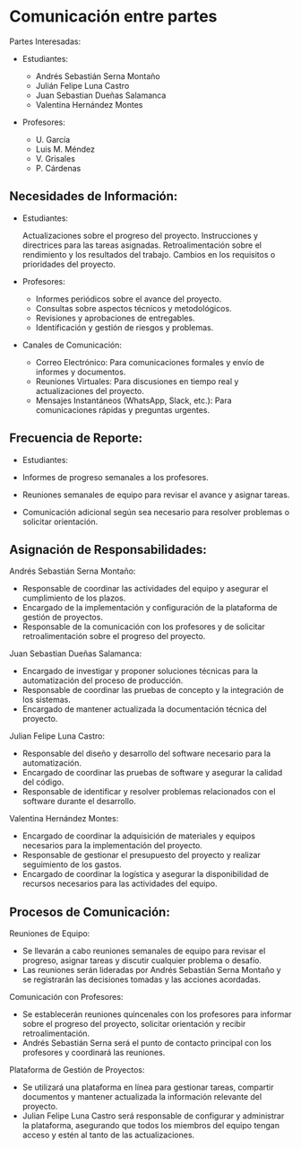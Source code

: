 # Comunicación entre partes

Partes Interesadas:

* Estudiantes:
    * Andrés Sebastián Serna Montaño
    * Julián Felipe Luna Castro
    * Juan Sebastian Dueñas Salamanca
    * Valentina Hernández Montes

* Profesores:
    * U. García
    * Luis M. Méndez
    * V. Grisales
    * P. Cárdenas

## Necesidades de Información:

* Estudiantes:

    Actualizaciones sobre el progreso del proyecto.
    Instrucciones y directrices para las tareas asignadas.
    Retroalimentación sobre el rendimiento y los resultados del trabajo.
    Cambios en los requisitos o prioridades del proyecto.

* Profesores:

	* Informes periódicos sobre el avance del proyecto.
	* Consultas sobre aspectos técnicos y metodológicos.
	* Revisiones y aprobaciones de entregables.
	* Identificación y gestión de riesgos y problemas.

* Canales de Comunicación:

	* Correo Electrónico: Para comunicaciones formales y envío de informes y documentos.
	* Reuniones Virtuales: Para discusiones en tiempo real y actualizaciones del proyecto.
	* Mensajes Instantáneos (WhatsApp, Slack, etc.): Para comunicaciones rápidas y preguntas urgentes.

## Frecuencia de Reporte:

* Estudiantes:

* Informes de progreso semanales a los profesores.
* Reuniones semanales de equipo para revisar el avance y asignar tareas.
* Comunicación adicional según sea necesario para resolver problemas o solicitar orientación.

## Asignación de Responsabilidades:

Andrés Sebastián Serna Montaño:

* Responsable de coordinar las actividades del equipo y asegurar el cumplimiento de los plazos.
* Encargado de la implementación y configuración de la plataforma de gestión de proyectos.
* Responsable de la comunicación con los profesores y de solicitar retroalimentación sobre el progreso del proyecto.

Juan Sebastian Dueñas Salamanca:

* Encargado de investigar y proponer soluciones técnicas para la automatización del proceso de producción.
* Responsable de coordinar las pruebas de concepto y la integración de los sistemas.
* Encargado de mantener actualizada la documentación técnica del proyecto.

Julian Felipe Luna Castro:

* Responsable del diseño y desarrollo del software necesario para la automatización.
* Encargado de coordinar las pruebas de software y asegurar la calidad del código.
* Responsable de identificar y resolver problemas relacionados con el software durante el desarrollo.

Valentina Hernández Montes:

* Encargado de coordinar la adquisición de materiales y equipos necesarios para la implementación del proyecto.
* Responsable de gestionar el presupuesto del proyecto y realizar seguimiento de los gastos.
* Encargado de coordinar la logística y asegurar la disponibilidad de recursos necesarios para las actividades del equipo.

## Procesos de Comunicación:

Reuniones de Equipo:

* Se llevarán a cabo reuniones semanales de equipo para revisar el progreso, asignar tareas y discutir cualquier problema o desafío.
* Las reuniones serán lideradas por Andrés Sebastián Serna Montaño y se registrarán las decisiones tomadas y las acciones acordadas.

Comunicación con Profesores:

* Se establecerán reuniones quincenales con los profesores para informar sobre el progreso del proyecto, solicitar orientación y recibir retroalimentación.
* Andrés Sebastián Serna será el punto de contacto principal con los profesores y coordinará las reuniones.

Plataforma de Gestión de Proyectos:

* Se utilizará una plataforma en línea para gestionar tareas, compartir documentos y mantener actualizada la información relevante del proyecto.
* Julian Felipe Luna Castro será responsable de configurar y administrar la plataforma, asegurando que todos los miembros del equipo tengan acceso y estén al tanto de las actualizaciones.
